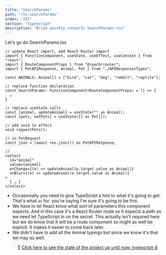 ```yaml
---
title: "SearchParams"
path: "/ts-searchParams"
order: "13I"
section: "TypeScript"
description: "Brian quickly converts SearchParams.tsx"
---
```


Let's go do SearchParams.tsx

```tsx
// update React import, add Reach Router import
import { FunctionComponent, useState, useEffect, useContext } from "react";
import { RouteComponentProps } from "@reach/router";
import { PetAPIResponse, Animal, Pet } from "./APIResponsesTypes";

const ANIMALS: Animal[] = ["bird", "cat", "dog", "rabbit", "reptile"];

// replace function declaration
const SearchParams: FunctionComponent<RouteComponentProps> = () => {
  …
}

// replace useState calls
const [animal, updateAnimal] = useState("" as Animal);
const [pets, setPets] = useState([] as Pet[]);

// add void to effect
void requestPets();

// in PetRequest
const json = (await res.json()) as PetAPIResponse;

//
<select
  id="animal"
  value={animal}
  onChange={(e) => updateAnimal(e.target.value as Animal)}
  onBlur={(e) => updateAnimal(e.target.value as Animal)}
>
  { … }
</select>
```

- Occasionally you need to give TypeScript a hint to what it's going to get. That's what `as` for: you're saying I'm sure it's going to be this.
- We have to let React know what sort of parameters this component expects. And in this case it's a React Router route so it expects a path so we need let TypeScript in on the secret. This actually isn't required here but we do know that it will be a route component so might as well be explicit. It makes it easier to come back later.
- We didn't have to add all the Animal typings but since we know it's that we may as well.

> 🏁 [Click here to see the state of the project up until now: typescript-4][step]

[step]: https://github.com/btholt/citr-v6-project/tree/master/typescript-4
